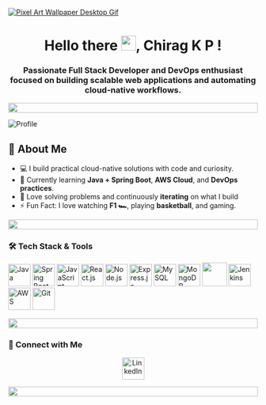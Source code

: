 [![Pixel Art Wallpaper Desktop Gif](https://github.com/user-attachments/assets/68b05b87-a235-4916-82e3-b3d8bfa59896)
]()
<h1 align="center">Hello there <img src="https://media.giphy.com/media/hvRJCLFzcasrR4ia7z/giphy.gif" width="30px" />, Chirag K P !</h1>
<h3 align="center">Passionate Full Stack Developer and DevOps enthusiast focused on building scalable web applications and automating cloud-native workflows.</h3>
<div align="left">
  <img src="https://i.imgur.com/dBaSKWF.gif" height="20" width="100%">
</div>

<p align="left"> <img src="https://komarev.com/ghpvc/?username=chiragkp06&label=Profile%20views&color=0e75b6&style=flat" alt="Profile" /> </p>

## 🚀 About Me
* 💻 I build practical cloud-native solutions with code and curiosity.
* 🌱 Currently learning **Java + Spring Boot**, **AWS Cloud**, and **DevOps practices**.
* 🔁 Love solving problems and continuously **iterating** on what I build
* ⚡ Fun Fact: I love watching **F1 🏎️**, playing **basketball**, and gaming.

<div align="left">
  <img src="https://i.imgur.com/dBaSKWF.gif" height="20" width="100%">
</div>


### 🛠️ Tech Stack & Tools
<p align="left">
  <img src="https://img.icons8.com/color/48/java-coffee-cup-logo--v1.png" height="45" width="45" title="Java"/>
  <img src="https://img.icons8.com/color/48/spring-logo.png" height="45" width="45" title="Spring Boot"/>
  <img src="https://img.icons8.com/color/48/javascript--v1.png" height="45" width="45" title="JavaScript"/>
  <img src="https://img.icons8.com/color/48/react-native.png" height="45" width="45" title="React.js"/>
  <img src="https://img.icons8.com/color/48/nodejs.png" height="45" width="45" title="Node.js"/>
  <img src="https://upload.wikimedia.org/wikipedia/commons/6/64/Expressjs.png" height="45" title="Express.js" />
  <img src="https://img.icons8.com/color/48/mysql-logo.png" height="45" width="45" title="MySQL"/>
  <img src="https://img.icons8.com/color/48/mongodb.png" height="45" width="45" title="MongoDB"/>
  <img src="https://img.icons8.com/?size=96&id=22813&format=png" width="50" height="48"  />
  <img src="https://img.icons8.com/color/48/jenkins.png" height="45" width="45" title="Jenkins"/>
  <img src="https://img.icons8.com/color/48/amazon-web-services.png" height="45" width="45" title="AWS"/>
  <img src="https://img.icons8.com/color/48/git.png" height="45" width="45" title="Git"/>
</p>

<div align="left">
  <img src="https://i.imgur.com/dBaSKWF.gif" height="20" width="100%">
</div>

### 🔗 Connect with Me
<p align="center">
  <a href="https://linkedin.com/in/chirag-kp" target="_blank">
    <img src="https://img.icons8.com/color/48/linkedin.png" height="45" width="45" alt="LinkedIn"/>
  </a>
</p>

<div align="left">
  <img src="https://i.imgur.com/dBaSKWF.gif" height="20" width="100%">
</div>
